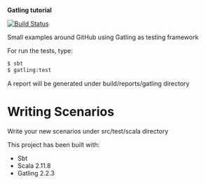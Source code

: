**Gatling tutorial**

[![Build Status](https://travis-ci.org/enriquezrene/gatling-tutorial-sbt.svg?branch=master)](https://travis-ci.org/enriquezrene/gatling-tutorial-sbt)

Small examples around GitHub using Gatling as testing framework

For run the tests, type:

```sh
$ sbt
$ gatling:test
```

A report will be generated under build/reports/gatling directory

# Writing Scenarios
Write your new scenarios under src/test/scala directory

This project has been built with:
- Sbt
- Scala 2.11.8
- Gatling 2.2.3